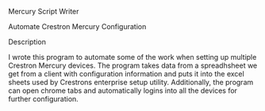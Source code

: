 Mercury Script Writer

Automate Crestron Mercury Configuration


Description

I wrote this program to automate some of the work when setting up multiple Crestron Mercury devices. 
The program takes data from a spreadhsheet we get from a client with configuration information and puts it into the excel sheets
used by Crestrons enterprise setup utility. Additionally, the program can open chrome tabs and automatically logins into all the devices for
further configuration. 

